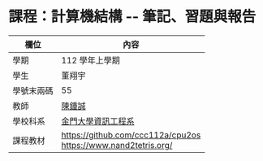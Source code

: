 # 課程：計算機結構 -- 筆記、習題與報告
欄位 | 內容
-----|--------
學期 | 112 學年上學期
學生 |  董翔宇
學號末兩碼 | 55
教師 | [陳鍾誠](https://www.nqu.edu.tw/educsie/index.php?act=blog&code=list&ids=4)
學校科系 | [金門大學資訊工程系](https://www.nqu.edu.tw/educsie/index.php)
課程教材 | https://github.com/ccc112a/cpu2os <BR/> https://www.nand2tetris.org/

